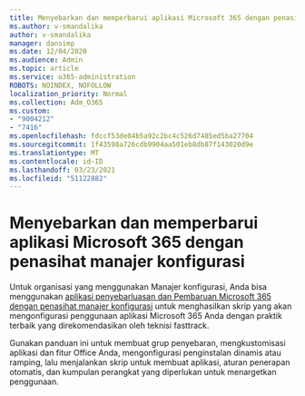 ```yaml
---
title: Menyebarkan dan memperbarui aplikasi Microsoft 365 dengan penasihat manajer konfigurasi
ms.author: v-smandalika
author: v-smandalika
manager: dansimp
ms.date: 12/04/2020
ms.audience: Admin
ms.topic: article
ms.service: o365-administration
ROBOTS: NOINDEX, NOFOLLOW
localization_priority: Normal
ms.collection: Adm_O365
ms.custom:
- "9004212"
- "7416"
ms.openlocfilehash: fdccf53de04b5a92c2bc4c526d7485ed5ba27704
ms.sourcegitcommit: 1f43598a726cdb9904aa501eb8db87f143020d9e
ms.translationtype: MT
ms.contentlocale: id-ID
ms.lasthandoff: 03/23/2021
ms.locfileid: "51122882"
---
```

# <a name="deploy-and-update-microsoft-365-apps-with-configuration-manager-advisor"></a>Menyebarkan dan memperbarui aplikasi Microsoft 365 dengan penasihat manajer konfigurasi

Untuk organisasi yang menggunakan Manajer konfigurasi, Anda bisa menggunakan [aplikasi penyebarluasan dan Pembaruan Microsoft 365 dengan penasihat manajer konfigurasi](https://go.microsoft.com/fwlink/?linkid=2146549) untuk menghasilkan skrip yang akan mengonfigurasi penggunaan aplikasi Microsoft 365 Anda dengan praktik terbaik yang direkomendasikan oleh teknisi fasttrack.

Gunakan panduan ini untuk membuat grup penyebaran, mengkustomisasi aplikasi dan fitur Office Anda, mengonfigurasi penginstalan dinamis atau ramping, lalu menjalankan skrip untuk membuat aplikasi, aturan penerapan otomatis, dan kumpulan perangkat yang diperlukan untuk menargetkan penggunaan.
